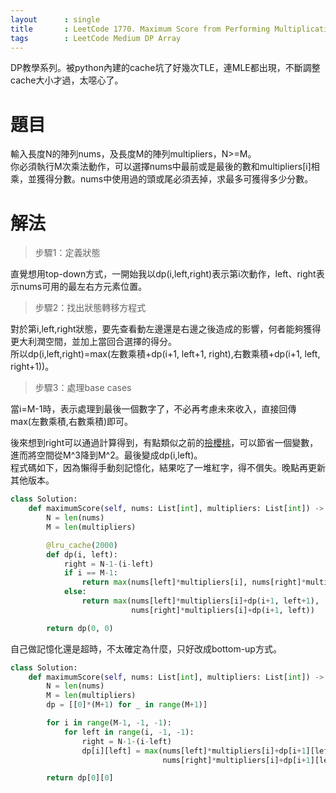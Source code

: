 ```yaml
---
layout      : single
title       : LeetCode 1770. Maximum Score from Performing Multiplication Operations
tags 		: LeetCode Medium DP Array
---
```

DP教學系列。被python內建的cache坑了好幾次TLE，連MLE都出現，不斷調整cache大小才過，太噁心了。

# 題目
輸入長度N的陣列nums，及長度M的陣列multipliers，N>=M。  
你必須執行M次乘法動作，可以選擇nums中最前或是最後的數和multipliers[i]相乘，並獲得分數。nums中使用過的頭或尾必須丟掉，求最多可獲得多少分數。

# 解法
>步驟1：定義狀態  

直覺想用top-down方式，一開始我以dp(i,left,right)表示第i次動作，left、right表示nums可用的最左右方元素位置。  

>步驟2：找出狀態轉移方程式  

對於第i,left,right狀態，要先查看動左邊還是右邊之後造成的影響，何者能夠獲得更大利潤空間，並加上當回合選擇的得分。  
所以dp(i,left,right)=max(左數乘積+dp(i+1, left+1, right),右數乘積+dp(i+1, left, right+1))。

>步驟3：處理base cases  

當i=M-1時，表示處理到最後一個數字了，不必再考慮未來收入，直接回傳max(左數乘積,右數乘積)即可。

後來想到right可以通過計算得到，有點類似之前的[撿櫻桃](https://leetcode.com/problems/cherry-pickup/)，可以節省一個變數，進而將空間從M^3降到M^2。最後變成dp(i,left)。  
程式碼如下，因為懶得手動刻記憶化，結果吃了一堆紅字，得不償失。晚點再更新其他版本。


```python
class Solution:
    def maximumScore(self, nums: List[int], multipliers: List[int]) -> int:
        N = len(nums)
        M = len(multipliers)

        @lru_cache(2000)
        def dp(i, left):
            right = N-1-(i-left)
            if i == M-1:
                return max(nums[left]*multipliers[i], nums[right]*multipliers[i])
            else:
                return max(nums[left]*multipliers[i]+dp(i+1, left+1),
                           nums[right]*multipliers[i]+dp(i+1, left))

        return dp(0, 0)
```

自己做記憶化還是超時，不太確定為什麼，只好改成bottom-up方式。  

```python
class Solution:
    def maximumScore(self, nums: List[int], multipliers: List[int]) -> int:
        N = len(nums)
        M = len(multipliers)
        dp = [[0]*(M+1) for _ in range(M+1)]

        for i in range(M-1, -1, -1):
            for left in range(i, -1, -1):
                right = N-1-(i-left)
                dp[i][left] = max(nums[left]*multipliers[i]+dp[i+1][left+1],
                                  nums[right]*multipliers[i]+dp[i+1][left])

        return dp[0][0]
```